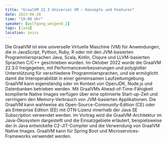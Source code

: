 ```yaml
---
title: "GraalVM 22.3 Universal VM – Konzepte und Features"
date: 2023-06-28
time: "19:00 Uhr"
speaker: [wolfgang_weigend_2]
tags: [java]
location: zeiss
---
```


Die GraalVM ist eine universelle Virtuelle Maschine (VM) für Anwendungen, die in JavaScript, Python, Ruby, R oder mit den JVM-basierten Programmiersprachen Java, Scala, Kotlin, Clojure und LLVM-basierten Sprachen C/C++ geschrieben wurden. Im Oktober 2022 wurde die GraalVM 22.3.0 freigegeben, mit Performanceverbesserungen und polyglotter Unterstützung für verschiedene Programmiersprachen, und sie ermöglicht damit die Interoperabilität in einer gemeinsamen Laufzeitumgebung. GraalVM kann eigenständig oder im Kontext von OpenJDK, Node.js und Datenbanken betrieben werden. Mit GraalVMs Ahead-of-Time-Fähigkeit kompilierte Native Images verfügen über eine optimierte Start-up-Zeit und verringern den Memory-Verbrauch von JVM-basierten Applikationen. Die GraalVM kann wahlweise als Open-Source-Community-Edition (CE) oder als Enterprise Edition (EE) mit OTN-Lizenz innerhalb der Java SE Subscription verwendet werden. Im Vortrag wird die GraalVM-Architektur im Java-Ökosystem dargestellt und die Einsatzgebiete erläutert, beispielsweise der in Java entwickelte C2-JIT-Compiler und die Verwendung von GraalVM Native Images. GraalVM kann für Spring Boot und Microservices-Frameworks verwendet werden.
